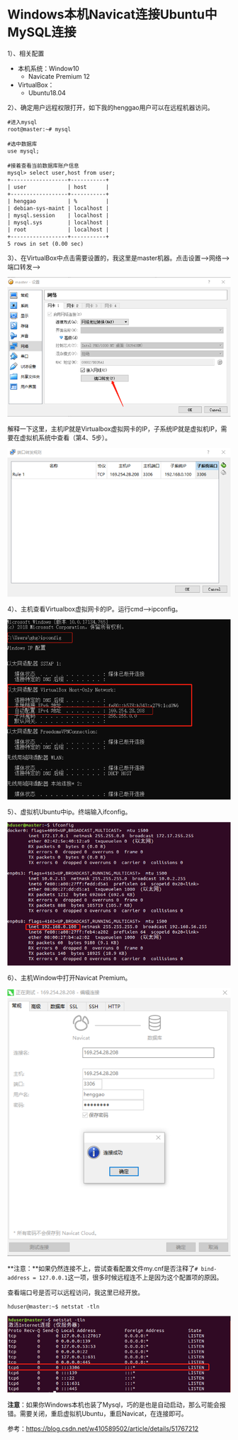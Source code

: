 # Windows本机Navicat连接Ubuntu中MySQL连接

1）、相关配置

- 本机系统：Window10
  - Navicate Premium 12
- VirtualBox：
  - Ubuntu18.04

2）、确定用户远程权限打开，如下我的henggao用户可以在远程机器访问。

```shell
#进入mysql
root@master:~# mysql

#选中数据库
use mysql;

#接着查看当前数据库账户信息
mysql> select user,host from user;
+------------------+-----------+
| user             | host      |
+------------------+-----------+
| henggao          | %         |
| debian-sys-maint | localhost |
| mysql.session    | localhost |
| mysql.sys        | localhost |
| root             | localhost |
+------------------+-----------+
5 rows in set (0.00 sec)
```

3）、在VirtualBox中点击需要设置的，我这里是master机器。点击设置-->网络-->端口转发-->

![](IMG/微信截图_20190528201724.png)

解释一下这里，主机IP就是Virtualbox虚拟网卡的IP，子系统IP就是虚拟机IP，需要在虚拟机系统中查看（第4、5步）。

![](IMG/微信截图_20190528201851.png)

4）、主机查看Virtualbox虚拟网卡的IP。运行cmd-->ipconfig。

![](IMG/微信截图_20190528202152.png)

5）、虚拟机Ubuntu中ip。终端输入ifconfig。

![](IMG/微信截图_20190528202524.png)

6）、主机Window中打开Navicat Premium。

![](IMg/微信截图_20190528202740.png)

**注意：**如果仍然连接不上，尝试查看配置文件my.cnf是否注释了`# bind-address = 127.0.0.1`这一项，很多时候远程连不上是因为这个配置项的原因。

查看端口号是否可以远程访问，我这里已经开放。

```shell
hduser@master:~$ netstat -tln
```

![](IMG/微信截图_20190528203623.png)



**注意**：如果你Windows本机也装了Mysql，巧的是也是自动启动，那么可能会报错。需要关闭，重启虚拟机Ubuntu，重启Navicat，在连接即可。

参考：<https://blog.csdn.net/w410589502/article/details/51767212>